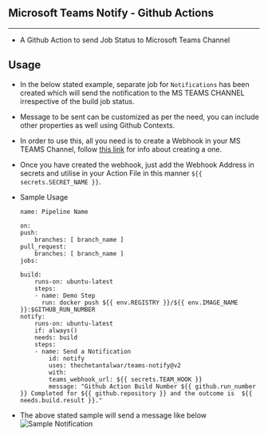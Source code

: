 ## Microsoft Teams Notify - Github Actions
---

- A Github Action to send Job Status to Microsoft Teams Channel

## Usage
- In the below stated example, separate job for `Notifications` has been created which will send the notification to the MS TEAMS CHANNEL irrespective of the build job status.
- Message to be sent can be customized as per the need, you can include other properties as well using Github Contexts.
- In order to use this, all you need is to create a Webhook in your MS TEAMS Channel, follow <a href="https://docs.microsoft.com/en-us/microsoftteams/platform/webhooks-and-connectors/how-to/add-incoming-webhook">this link</a> for info about creating a one.
- Once you have created the webhook, just add the Webhook Address in secrets and utilise in your Action File in this manner `${{ secrets.SECRET_NAME }}`.
- Sample Usage
    
    ```
    name: Pipeline Name

    on:
    push:
        branches: [ branch_name ]
    pull_request:
        branches: [ branch_name ]
    jobs:

    build:
        runs-on: ubuntu-latest
        steps:
        - name: Demo Step
          run: docker push ${{ env.REGISTRY }}/${{ env.IMAGE_NAME }}:$GITHUB_RUN_NUMBER
    notify:
        runs-on: ubuntu-latest
        if: always()
        needs: build
        steps:
        - name: Send a Notification
            id: notify
            uses: thechetantalwar/teams-notify@v2
            with:
            teams_webhook_url: ${{ secrets.TEAM_HOOK }}
            message: "Github Action Build Number ${{ github.run_number }} Completed for ${{ github.repository }} and the outcome is  ${{ needs.build.result }}."
    ```

- The above stated sample will send a message like below
    ![Sample Notification](https://github.com/thechetantalwar/teams-notify/blob/master/sample.png?raw=true)
